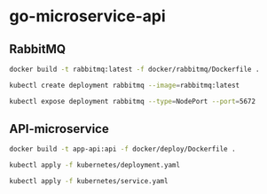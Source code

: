 # go-microservice-api

## RabbitMQ

```bash
docker build -t rabbitmq:latest -f docker/rabbitmq/Dockerfile .

kubectl create deployment rabbitmq --image=rabbitmq:latest

kubectl expose deployment rabbitmq --type=NodePort --port=5672
```

## API-microservice

```bash
docker build -t app-api:api -f docker/deploy/Dockerfile .

kubectl apply -f kubernetes/deployment.yaml

kubectl apply -f kubernetes/service.yaml
```
